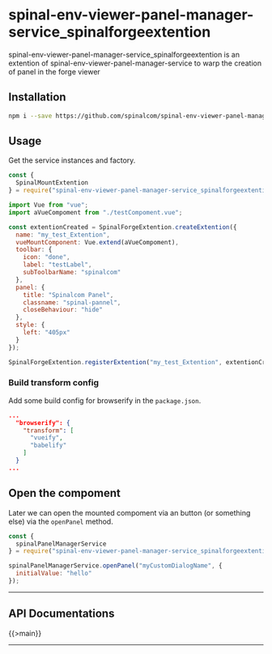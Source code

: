 # spinal-env-viewer-panel-manager-service_spinalforgeextention

spinal-env-viewer-panel-manager-service_spinalforgeextention is an extention of spinal-env-viewer-panel-manager-service to warp the creation of panel in the forge viewer

## Installation

```sh
npm i --save https://github.com/spinalcom/spinal-env-viewer-panel-manager-service_spinalforgeextention
```

## Usage

Get the service instances and factory.

```js
const {
  SpinalMountExtention
} = require("spinal-env-viewer-panel-manager-service_spinalforgeextention");
```

```js
import Vue from "vue";
import aVueCompoment from "./testCompoment.vue";

const extentionCreated = SpinalForgeExtention.createExtention({
  name: "my_test_Extention",
  vueMountComponent: Vue.extend(aVueCompoment),
  toolbar: {
    icon: "done",
    label: "testLabel",
    subToolbarName: "spinalcom"
  },
  panel: {
    title: "Spinalcom Panel",
    classname: "spinal-pannel",
    closeBehaviour: "hide"
  },
  style: {
    left: "405px"
  }
});

SpinalForgeExtention.registerExtention("my_test_Extention", extentionCreated);
```

### Build transform config

Add some build config for browserify in the `package.json`.

```json
...
  "browserify": {
    "transform": [
      "vueify",
      "babelify"
    ]
  }
...
```

## Open the compoment

Later we can open the mounted compoment via an button (or something else) via the `openPanel` method.

```js
const {
  spinalPanelManagerService
} = require("spinal-env-viewer-panel-manager-service_spinalforgeextention");

spinalPanelManagerService.openPanel("myCustomDialogName", {
  initialValue: "hello"
});
```

---

## API Documentations

{{>main}}

---
